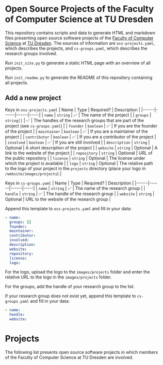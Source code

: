 # Open Source Projects of the Faculty of Computer Science at TU Dresden

This repository contains scripts and data to generate HTML and markdown files presenting open source software projects of the [Faculty of Computer Science](https://cs.tu-dresden.de) at [TU Dresden](https://www.tu-dresden.de). The sources of information are `oss-projects.yaml`, which describes the projects, and `cs-groups.yaml`, which describes the research groups involved.

Run `init_site.py` to generate a static HTML page with an overview of all projects.

Run `init_readme.py` to generate the README of this repository containing all projects.

## Add a new project

Keys in `oss-projects.yaml`
| Name | Type | Required? | Description |
|------|------|------|-----|
| `name` | `string` | ✅ | The name of the project |
| `groups` | `string[]` | ✅ | The handles of the research groups that are part of the project (see `cs-groups.yaml`) |
| `founder` | `boolean` | ✅ | If you are the founder of the project |
| `maintainer` | `boolean` | ✅ | If you are a maintainer of the project |
| `contributor` | `boolean` | ✅ | If you are a contributor of the project |
| `involved` | `boolean` | ✅ | If you are still involved |
| `description` | `string` | Optional | A short description of the project |
| `website` | `string` | Optional | A link to the website of the project |
| `repository` | `string` | Optional | URL of the public repository |
| `license` | `string` | Optional | The license under which the project is available |
| `logo` | `string` | Optional | The relative path to the logo of your project in the `projects` directory (place your logo in `/website/images/projects`) |

Keys in `cs-groups.yaml`
| Name | Type | Required? | Description |
|------|------|------|-----|
| `name` | `string` | ✅ | The name of the research group |
| `handle` | `string` | ✅ | The handle of the research group |
| `website` | `string` | Optional | URL to the website of the research group |

Append this template to `oss-projects.yaml` and fill in your data:
```yaml
- name:
  groups: []
  founder:
  maintainer:
  contributor:
  involved:
  description:
  website:
  repository:
  license:
  logo:
```

For the logo, upload the logo to the `images/projects` folder and enter the relative URL to the logo in the `images/projects` folder.

For the groups, add the handle of your research group to the list.

If your research group does not exist yet, append this template to `cs-groups.yaml` and fill in your data:
```yaml
- name: 
  handle: 
  website: 
```

# Projects

The following list presents open source software projects in which members of the Faculty of Computer Science at TU Dresden are involved.
